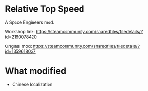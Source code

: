 ﻿# Relative Top Speed
A Space Engineers mod.

Workshop link: https://steamcommunity.com/sharedfiles/filedetails/?id=2160078420

Original mod: https://steamcommunity.com/sharedfiles/filedetails/?id=1359618037

# What modified
* Chinese localization

